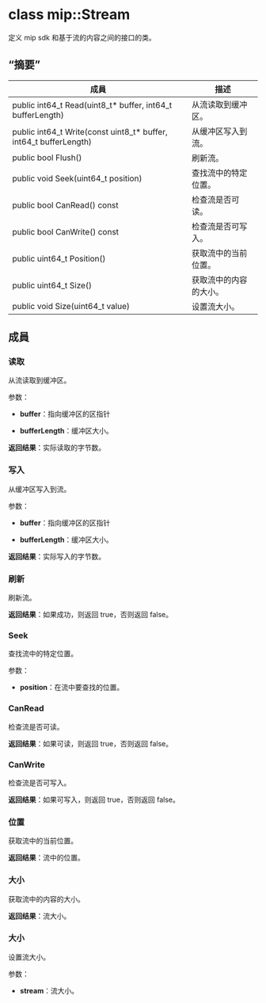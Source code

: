 # <a name="class-mipstream"></a>class mip::Stream 
定义 mip sdk 和基于流的内容之间的接口的类。
  
## <a name="summary"></a>“摘要”
 成員                        | 描述                                
--------------------------------|---------------------------------------------
 public int64_t Read(uint8_t* buffer, int64_t bufferLength)  |  从流读取到缓冲区。
 public int64_t Write(const uint8_t* buffer, int64_t bufferLength)  |  从缓冲区写入到流。
 public bool Flush()  |  刷新流。
 public void Seek(uint64_t position)  |  查找流中的特定位置。
 public bool CanRead() const  |  检查流是否可读。
 public bool CanWrite() const  |  检查流是否可写入。
 public uint64_t Position()  |  获取流中的当前位置。
 public uint64_t Size()  |  获取流中的内容的大小。
 public void Size(uint64_t value)  |  设置流大小。
  
## <a name="members"></a>成員
  
### <a name="read"></a>读取
从流读取到缓冲区。

参数：  
* **buffer**：指向缓冲区的区指针 


* **bufferLength**：缓冲区大小。 



  
**返回结果**：实际读取的字节数。
  
### <a name="write"></a>写入
从缓冲区写入到流。

参数：  
* **buffer**：指向缓冲区的区指针 


* **bufferLength**：缓冲区大小。 



  
**返回结果**：实际写入的字节数。
  
### <a name="flush"></a>刷新
刷新流。

  
**返回结果**：如果成功，则返回 true，否则返回 false。
  
### <a name="seek"></a>Seek
查找流中的特定位置。

参数：  
* **position**：在流中要查找的位置。


  
### <a name="canread"></a>CanRead
检查流是否可读。

  
**返回结果**：如果可读，则返回 true，否则返回 false。
  
### <a name="canwrite"></a>CanWrite
检查流是否可写入。

  
**返回结果**：如果可写入，则返回 true，否则返回 false。
  
### <a name="position"></a>位置
获取流中的当前位置。

  
**返回结果**：流中的位置。
  
### <a name="size"></a>大小
获取流中的内容的大小。

  
**返回结果**：流大小。
  
### <a name="size"></a>大小
设置流大小。

参数：  
* **stream**：流大小。

